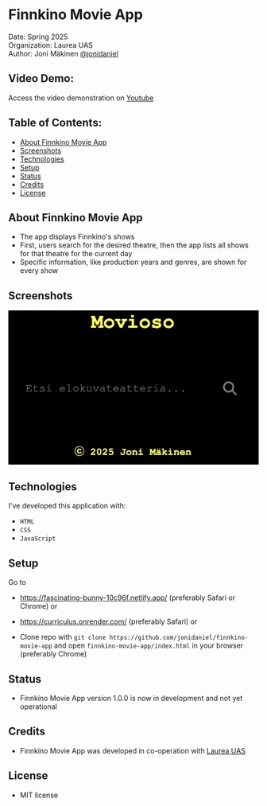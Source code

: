# Finnkino Movie App

Date: Spring 2025\
Organization: Laurea UAS\
Author: Joni Mäkinen [@jonidaniel](https://github.com/jonidaniel)

## Video Demo:

Access the video demonstration on [Youtube]()

## Table of Contents:

- [About Finnkino Movie App](#about-finnkino-movie-app)
- [Screenshots](#screenshots)
- [Technologies](#technologies)
- [Setup](#setup)
- [Status](#status)
- [Credits](#credits)
- [License](#license)

## About Finnkino Movie App

- The app displays Finnkino's shows
- First, users search for the desired theatre, then the app lists all shows for that theatre for the current day
- Specific information, like production years and genres, are shown for every show

## Screenshots

![](screenshots/ss01.png?raw=true)

## Technologies

I've developed this application with:

- `HTML`
- `CSS`
- `JavaScript`

## Setup

Go to

- https://fascinating-bunny-10c96f.netlify.app/ (preferably Safari or Chrome) or

- https://curriculus.onrender.com/ (preferably Safari) or

- Clone repo with `git clone https://github.com/jonidaniel/finnkino-movie-app` and open `finnkino-movie-app/index.html` in your browser (preferably Chrome)

## Status

- Finnkino Movie App version 1.0.0 is now in development and not yet operational

## Credits

- Finnkino Movie App was developed in co-operation with [Laurea UAS](https://www.laurea.fi)

## License

- MIT license
